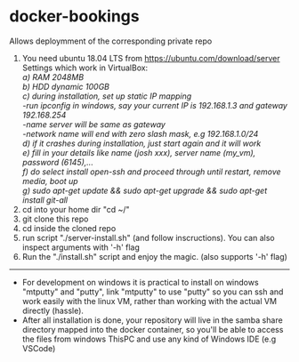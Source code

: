 # docker-bookings
Allows deploymment of the corresponding private repo

1. You need ubuntu 18.04 LTS from https://ubuntu.com/download/server<br>
  Settings which work in VirtualBox:<br><i>
  a) RAM 2048MB<br>
  b) HDD dynamic 100GB<br>
  c) during installation, set up static IP mapping<br>
        -run ipconfig in windows, say your current IP is 192.168.1.3 and gateway 192.168.254<br>
        -name server will be same as gateway<br>
        -network name will end with zero slash mask, e.g 192.168.1.0/24<br>
  d) if it crashes during installation, just start again and it will work<br>
  e) fill in your details like name (josh xxx), server name (my_vm), password (6145),... <br>
  f) do select install open-ssh and proceed through until restart, remove media, boot up <br>
  g) sudo apt-get update && sudo apt-get upgrade && sudo apt-get install git-all<br></i>
2. cd into your home dir "cd ~/"
3. git clone this repo
4. cd inside the cloned repo
5. run script "./server-install.sh" (and follow inscructions). You can also inspect arguments with '-h' flag
6. Run the "./install.sh" script and enjoy the magic. (also supports '-h' flag)

---------------------------------------------------------
- For development on windows it is practical to install on windows "mtputty" and "putty", link "mtputty" to use "putty" so you can ssh and work easily with the linux VM, rather than working with the actual VM directly (hassle).
- After all installation is done, your repository will live in the samba share directory mapped into the docker container, so you'll be able to access the files from windows ThisPC and use any kind of Windows IDE (e.g VSCode)
